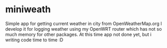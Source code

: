 # miniweath
Simple app for getting current weather in city from OpenWeatherMap.org
I develop it for logging weather using my OpenWRT router which has not so much memory for other packages.
At this time app not done yet, but i writing code time to time :D
